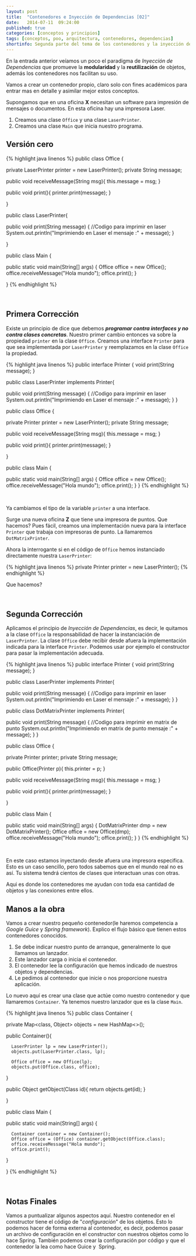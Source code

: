 ```yaml
---
layout: post
title:  "Contenedores e Inyección de Dependencias [02]"
date:   2014-07-11  09:24:00
published: true
categories: [conceptos y principios]
tags: [conceptos, poo, arquitectura, contenedores, dependencias]
shortinfo: Segunda parte del tema de los contenedores y la inyección de dependencias.
---
```


En la entrada anterior veíamos un poco el paradigma de _Inyección de Dependencias_ que promueve la **modularidad** y la **reutilización** de objetos, además los contenedores nos facilitan su uso. 

Vamos a crear un contenedor propio, claro solo con fines académicos para entrar mas en detalle y asimilar mejor estos conceptos.

Supongamos que en una oficina **X** necesitan un software para impresión de mensajes o documentos. En esta oficina hay una impresora Laser.

1.  Creamos una clase `Office` y una clase `LaserPrinter`.
2.  Creamos una clase `Main` que inicia nuestro programa.

## Versión cero

{% highlight java linenos %}
public class Office {

   private LaserPrinter printer = new LaserPrinter();
   private String message;

   public void receiveMessage(String msg){
      this.message = msg;
   }

   public void print(){
      printer.print(message);
   }

}

public class LaserPrinter{

   public void print(String message) {
      //Codigo para imprimir en laser
      System.out.println("Imprimiendo en Laser el mensaje :" + message);
   }

}

public class Main {

   public static void main(String[] args) {
      Office office = new Office();
      office.receiveMessage("Hola mundo");
      office.print();
   }

}
{% endhighlight %}

&nbsp;

## Primera Corrección

Existe un principio de dice que debemos **_programar contra interfaces y no contra clases concretas_**. Nuestro primer cambio entonces va sobre la propiedad `printer` en la clase `Office`.
Creamos una interface `Printer` para que sea implementada por `LaserPrinter` y reemplazamos en la clase `Office` la propiedad.

{% highlight java linenos %}
public interface Printer {
   void print(String message);
}

public class LaserPrinter implements Printer{

   public void print(String message) {
      //Codigo para imprimir en laser
      System.out.println("Imprimiendo en Laser el mensaje :" + message);
   }
}

public class Office {

   private Printer printer = new LaserPrinter();
   private String message;

   public void receiveMessage(String msg){
      this.message = msg;
   }

   public void print(){
      printer.print(message);
   }

}

public class Main {

   public static void main(String[] args) {
      Office office = new Office();
      office.receiveMessage("Hola mundo");
      office.print();
   }
}
{% endhighlight %}

&nbsp;

Ya cambiamos el tipo de la variable `printer` a una interface.

Surge una nueva oficina **Z** que tiene una impresora de puntos. Que hacemos? Pues fácil, creamos una implementación nueva para la interface `Printer` que trabaja con impresoras de punto. La llamaremos `DotMatrixPrinter`.

Ahora la interrogante si en el código de `Office` hemos instanciado directamente nuestra `LaserPrinter`:

{% highlight java linenos %}
private Printer printer = new LaserPrinter();
{% endhighlight %}

Que hacemos?

&nbsp;

## Segunda Corrección

Aplicamos el principio de _Inyección de Dependencias_, es decir, le quitamos a la clase `Office` la responsabilidad de hacer la instanciación de `LaserPrinter`. La clase `Office` debe recibir desde afuera la implementación indicada para la interface `Printer`. Podemos usar por ejemplo el constructor para pasar la implementación adecuada.

{% highlight java linenos %}
public interface Printer {
   void print(String message);
}

public class LaserPrinter implements Printer{

   public void print(String message) {
      //Codigo para imprimir en laser
      System.out.println("Imprimiendo en Laser el mensaje :" + message);
   }
}

public class DotMatrixPrinter implements Printer{

   public void print(String message) {
      //Codigo para imprimir en matrix de punto
      System.out.println("Imprimiendo en matrix de punto mensaje :" + message);
   }
}

public class Office {

   private Printer printer;
   private String message;

   public Office(Printer p){
      this.printer = p;
   }

   public void receiveMessage(String msg){
      this.message = msg;
   }

   public void print(){
      printer.print(message);
   }

}

public class Main {

   public static void main(String[] args) {
      DotMatrixPrinter dmp = new DotMatrixPrinter();
      Office office = new Office(dmp);
      office.receiveMessage("Hola mundo");
      office.print();
   }
}
{% endhighlight %}

&nbsp;

En este caso estamos inyectando desde afuera una impresora especifica. Esto es un caso sencillo, pero todos sabemos que en el mundo real no es así. Tu sistema tendrá cientos de clases que interactuan unas con otras.

Aqui es donde los contenedores me ayudan con toda esa cantidad de objetos y las conexiones entre ellos.

## Manos a la obra

Vamos a crear nuestro pequeño contenedor(le haremos competencia a _Google Guice_ y _Spring framework_). Explico el flujo básico que tienen estos contenedores conocidos.

1.  Se debe indicar nuestro punto de arranque, generalmente lo que llamamos un lanzador.
2.  Este lanzador carga o inicia el contenedor.
3.  El contenedor lee la configuración que hemos indicado de nuestros objetos y dependencias.
4.  Le pedimos al contenedor que inicie o nos proporcione nuestra aplicación.

Lo nuevo aquí es crear una clase que actúe como nuestro contenedor y que llamaremos `Container`. Ya tenemos nuestro lanzador que es la clase `Main`.

{% highlight java linenos %}
public class Container {

   private Map<class, Object> objects = new HashMap<>();

   public Container(){

      LaserPrinter lp = new LaserPrinter();
      objects.put(LaserPrinter.class, lp);

      Office office = new Office(lp);
      objects.put(Office.class, office);

   }

   public Object getObject(Class id){
      return objects.get(id);
   }

}

public class Main {

   public static void main(String[] args) {

      Container container = new Container();
      Office office = (Office) container.getObject(Office.class);
      office.receiveMessage("Hola mundo");
      office.print();
   }

}
{% endhighlight %}

&nbsp;

## Notas Finales

Vamos a puntualizar algunos aspectos aquí. Nuestro contenedor en el constructor tiene el código de "_configuración_" de los objetos. Esto lo podemos hacer de forma externa al contenedor, es decir, podemos pasar un archivo de configuración en el constructor con nuestros objetos como lo hace Spring. También podemos crear la configuración por código y que el contenedor la lea como hace Guice y  Spring.